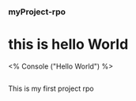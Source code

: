 ### myProject-rpo

# this is hello World

<% Console ("Hello World") %>

```

```

This is my first project rpo
